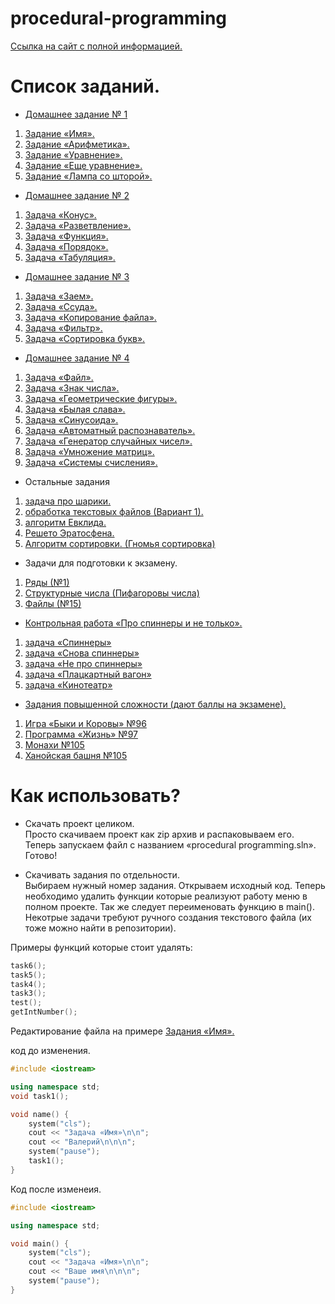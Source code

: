 # procedural-programming
[Ссылка на сайт с полной информацией.](https://lizochekk.jimdofree.com)

# Список заданий.
* [Домашнее задание № 1](https://lizochekk.jimdofree.com/app/download/14180618578/Все+ДЗ.pdf?t=1584361874)
 1. [Задание «Имя».](https://github.com/vbg911/procedural-programming/blob/master/procedural%20programming/Name.cpp) 
 2. [Задание «Арифметика».](https://github.com/vbg911/procedural-programming/blob/master/procedural%20programming/Arithemic.cpp) 
 3. [Задание «Уравнение».](https://github.com/vbg911/procedural-programming/blob/master/procedural%20programming/Equation.cpp) 
 4. [Задание «Еще уравнение».](https://github.com/vbg911/procedural-programming/blob/master/procedural%20programming/AnotherEquation.cpp)
 5. [Задание «Лампа со шторой».](https://github.com/vbg911/procedural-programming/blob/master/procedural%20programming/lampWithCurtain.cpp)
* [Домашнее задание № 2](https://lizochekk.jimdofree.com/app/download/14180618578/Все+ДЗ.pdf?t=1584361874)
 1. [Задача «Конус».](https://github.com/vbg911/procedural-programming/blob/master/procedural%20programming/Cone.cpp)
 2. [Задача «Разветвление».](https://github.com/vbg911/procedural-programming/blob/master/procedural%20programming/Branching.cpp)
 3. [Задача «Функция».](https://github.com/vbg911/procedural-programming/blob/master/procedural%20programming/Function.cpp)
 4. [Задача «Порядок».](https://github.com/vbg911/procedural-programming/blob/master/procedural%20programming/Order.cpp)
 5. [Задача «Табуляция».](https://github.com/vbg911/procedural-programming/blob/master/procedural%20programming/Tabulation.cpp)
* [Домашнее задание № 3](https://lizochekk.jimdofree.com/app/download/14180618578/Все+ДЗ.pdf?t=1584361874)
 1. [Задача «Заем».](https://github.com/vbg911/procedural-programming/blob/master/procedural%20programming/Loan.cpp)
 2. [Задача «Ссуда».](https://github.com/vbg911/procedural-programming/blob/master/procedural%20programming/Lending.cpp)
 3. [Задача «Копирование файла».](https://github.com/vbg911/procedural-programming/blob/master/procedural%20programming/CopyingFile.cpp)
 4. [Задача «Фильтр».](https://github.com/vbg911/procedural-programming/blob/master/procedural%20programming/filter.cpp)
 5. [Задача «Сортировка букв».](https://github.com/vbg911/procedural-programming/blob/master/procedural%20programming/Sortingofletters.cpp)
* [Домашнее задание № 4](https://lizochekk.jimdofree.com/app/download/14180618578/Все+ДЗ.pdf?t=1584361874)
 1. [Задача «Файл».](https://github.com/vbg911/procedural-programming/blob/master/procedural%20programming/file.cpp)
 2. [Задача «Знак числа».](https://github.com/vbg911/procedural-programming/blob/master/procedural%20programming/NumberSign.cpp)
 3. [Задача «Геометрические фигуры».](https://github.com/vbg911/procedural-programming/blob/master/procedural%20programming/GeometricalFigure.cpp)
 4. [Задача «Былая слава».](https://github.com/vbg911/procedural-programming/blob/master/procedural%20programming/FormerGlory.cpp)
 5. [Задача «Синусоида».](https://github.com/vbg911/procedural-programming/blob/master/procedural%20programming/Sinusoid.cpp)
 6. [Задача «Автоматный распознаватель».](https://github.com/vbg911/procedural-programming/blob/master/procedural%20programming/Recognizer.cpp)
 7. [Задача «Генератор случайных чисел».](https://github.com/vbg911/procedural-programming/blob/master/procedural%20programming/RandomNumberGenerator.cpp)
 8. [Задача «Умножение матриц».](https://github.com/vbg911/procedural-programming/blob/master/procedural%20programming/Matrix.cpp)
 9. [Задача «Системы счисления».](https://github.com/vbg911/procedural-programming/blob/master/procedural%20programming/NumberSystem.cpp)
* Остальные задания
 1. [задача про шарики.](https://github.com/vbg911/procedural-programming/blob/master/procedural%20programming/Globs.cpp)
 3. [обработка текстовых файлов (Вариант 1).](https://github.com/vbg911/procedural-programming/blob/master/procedural%20programming/ProcessingTextFiles.cpp)
 4. [алгоритм Евклида.](https://github.com/vbg911/procedural-programming/blob/master/procedural%20programming/EuclideanAlgorithm.cpp)
 5. [Решето Эратосфена.](https://github.com/vbg911/procedural-programming/blob/master/procedural%20programming/Sieve.cpp)
 6. [Алгоритм сортировки. (Гномья сортировка)](https://github.com/vbg911/procedural-programming/blob/master/procedural%20programming/Gnomesort.cpp)
 * Задачи для подготовки к экзамену. 
 1. [Ряды (№1)](https://github.com/vbg911/procedural-programming/blob/master/procedural%20programming/rows.cpp)
 2. [Структурные числа (Пифагоровы числа)](https://github.com/vbg911/procedural-programming/blob/master/procedural%20programming/Pythagorean_numbers.cpp)
 3. [Файлы (№15)](https://github.com/vbg911/procedural-programming/blob/master/procedural%20programming/files.cpp)
 * [Контрольная работа «Про спиннеры и не только».](https://lizochekk.jimdofree.com/app/download/13982434878/Про+спиннеры+и+не+только.pdf?t=1572619377)
 1. [задача «Спиннеры»](https://github.com/vbg911/procedural-programming/blob/master/procedural%20programming/Spinners.cpp)
 2. [задача «Снова спиннеры»](https://github.com/vbg911/procedural-programming/blob/master/procedural%20programming/Spinnersagain.cpp)
 3. [задача «Не про спиннеры»](https://github.com/vbg911/procedural-programming/blob/master/procedural%20programming/Notspinners.cpp)
 4. [задача «Плацкартный вагон»](https://github.com/vbg911/procedural-programming/blob/master/procedural%20programming/Railway.cpp)
 5. [задача «Кинотеатр»](https://github.com/vbg911/procedural-programming/blob/master/procedural%20programming/Cinema.cpp)
* [Задания повышенной сложности (дают баллы на экзамене).](https://lizochekk.jimdofree.com/app/download/14201286278/База+заданий.pdf?t=1584361874)
 1. [Игра «Быки и Коровы» №96](https://github.com/vbg911/procedural-programming/blob/master/procedural%20programming/Bullsandcows.cpp)
 2. [Программа «Жизнь» №97](https://github.com/vbg911/procedural-programming/blob/master/procedural%20programming/life.cpp)
 3. [Монахи №105](https://github.com/vbg911/procedural-programming/blob/master/procedural%20programming/Monks.cpp)
 4. [Ханойская башня №105](https://github.com/vbg911/procedural-programming/blob/master/procedural%20programming/Hanoitower.cpp)

# Как использовать?
 * Скачать проект целиком.  
  Просто скачиваем проект как zip архив и распаковываем его. Теперь запускаем файл с названием «procedural programming.sln». Готово!
 
 * Скачивать задания по отдельности.  
  Выбираем нужный номер задания. Открываем исходный код. Теперь необходимо удалить функции которые реализуют работу меню в полном проекте. Так же следует переименовать функцию в main(). Некотрые задачи требуют ручного создания текстового файла (их тоже можно найти в репозитории).   

Примеры функций которые стоит удалять: 
```c++
task6();
task5();
task4();
task3();
test();
getIntNumber();
```
Редактирование файла на примере [Задания «Имя».](https://github.com/vbg911/procedural-programming/blob/master/procedural%20programming/Name.cpp) 

код до изменения.

```c++
#include <iostream>

using namespace std;
void task1();

void name() {
	system("cls");
	cout << "Задача «Имя»\n\n";
	cout << "Валерий\n\n\n";
	system("pause");
	task1();
}
```

Код после изменеия.

```c++
#include <iostream>

using namespace std;

void main() {
	system("cls");
	cout << "Задача «Имя»\n\n";
	cout << "Ваше имя\n\n\n";
	system("pause");
}
```
